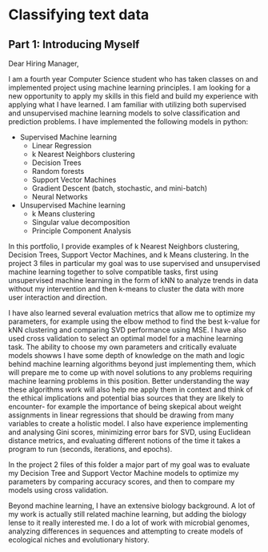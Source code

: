 # Classifying text data

## Part 1: Introducing Myself 
Dear Hiring Manager, 

I am a fourth year Computer Science student who has taken classes on and implemented project using machine learning principles. I am looking for a new opportunity to apply my skills in this field and build my experience with applying what I have learned. 
I am familiar with utilizing both supervised and unsupervised machine learning models to solve classification and prediction problems. I have implemented the following models in python:
* Supervised Machine learning
  - Linear Regression 
  - k Nearest Neighbors clustering
  - Decision Trees
  - Random forests
  - Support Vector Machines
  - Gradient Descent (batch, stochastic, and mini-batch)
  - Neural Networks
* Unsupervised Machine learning
  - k Means clustering
  - Singular value decomposition
  - Principle Component Analysis
  
In this portfolio, I provide examples of k Nearest Neighbors clustering, Decision Trees, Support Vector Machines, and k Means clustering. In the project 3 files in particular my goal was to use supervised and unsupervised machine learning together to solve compatible tasks, first using unsupervised machine learning in the form of kNN to analyze trends in data without my intervention and then k-means to cluster the data with more user interaction and direction. 
  
  I have also learned several evaluation metrics that allow me to optimize my parameters, for example using the elbow method to find the best k-value for kNN clustering and comparing SVD performance using MSE. I have also used cross validation to select an optimal model for a machine learning task. The ability to choose my own parameters and critically evaluate models showws I have some depth of knowledge on the math and logic behind machine learning algorithms beyond just implementing them, which will prepare me to come up with novel solutions to any problems requiring machine learning problems in this position. Better understanding the way these algorithms work will also help me apply them in context and think of the ethical implications and potential bias sources that they are likely to encounter- for example the importance of being skepical about weight assignments in linear regressions that should be drawing from many variables to create a holistic model. I also have experience implementing and analysing Gini scores, minimizing error bars for SVD, using Euclidean distance metrics, and evaluating different notions of the time it takes a program to run (seconds, iterations, and epochs). 
  
In the project 2 files of this folder a major part of my goal was to evaluate my Decision Tree and Support Vector Machine models to optimize my parameters by comparing accuracy scores, and then to compare my models using cross validation. 

  
  Beyond machine learning, I have an extensive biology background. A lot of my work is actually still related machine learning, but adding the biology lense to it really interested me. I do a lot of work with microbial genomes, analyzing differences in sequences and attempting to create models of ecological niches and evolutionary history.

 
